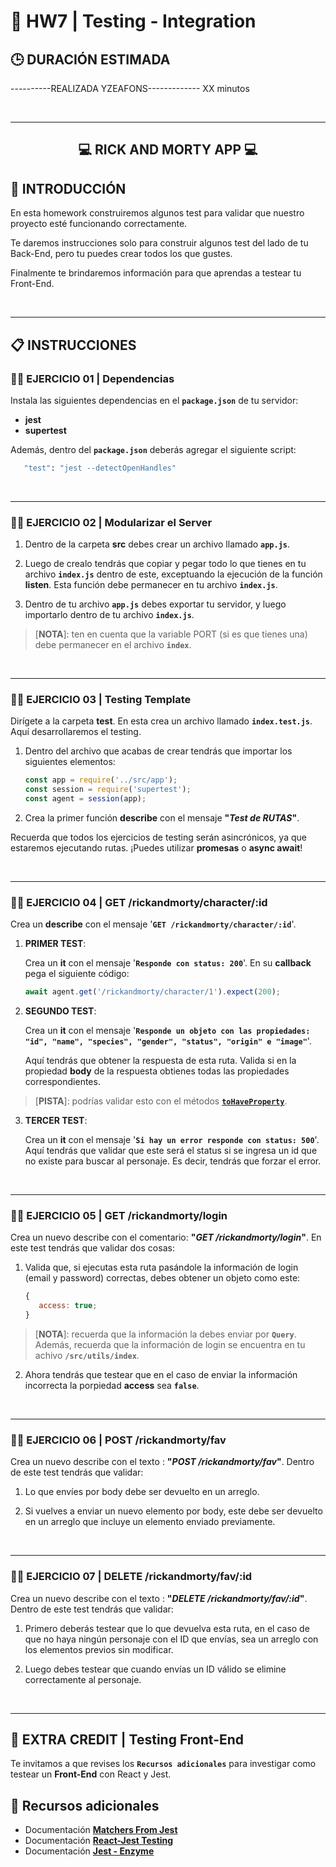 # **💪 HW7 | Testing - Integration**

## **🕒 DURACIÓN ESTIMADA**
----------REALIZADA YZEAFONS-------------
XX minutos

<br />

---

<div align="center">

## **💻 RICK AND MORTY APP 💻**

</div>

## **📝 INTRODUCCIÓN**

En esta homework construiremos algunos test para validar que nuestro proyecto esté funcionando correctamente.

Te daremos instrucciones solo para construir algunos test del lado de tu Back-End, pero tu puedes crear todos los que gustes.

Finalmente te brindaremos información para que aprendas a testear tu Front-End.

<br />

---

## **📋 INSTRUCCIONES**

### **👩‍💻 EJERCICIO 01 | Dependencias**

Instala las siguientes dependencias en el **`package.json`** de tu servidor:

-  **jest**
-  **supertest**

Además, dentro del **`package.json`** deberás agregar el siguiente script:

```bash
   "test": "jest --detectOpenHandles"
```

<br />

---

### **👩‍💻 EJERCICIO 02 | Modularizar el Server**

1. Dentro de la carpeta **src** debes crear un archivo llamado **`app.js`**.

2. Luego de crealo tendrás que copiar y pegar todo lo que tienes en tu archivo **`index.js`** dentro de este, exceptuando la ejecución de la función **listen**. Esta función debe permanecer en tu archivo **`index.js`**.

3. Dentro de tu archivo **`app.js`** debes exportar tu servidor, y luego importarlo dentro de tu archivo **`index.js`**.

> [**NOTA**]: ten en cuenta que la variable PORT (si es que tienes una) debe permanecer en el archivo **`index`**.

<br />

---

### **👩‍💻 EJERCICIO 03 | Testing Template**

Dirígete a la carpeta **test**. En esta crea un archivo llamado **`index.test.js`**. Aquí desarrollaremos el testing.

1. Dentro del archivo que acabas de crear tendrás que importar los siguientes elementos:

   ```javascript
   const app = require('../src/app');
   const session = require('supertest');
   const agent = session(app);
   ```

2. Crea la primer función **describe** con el mensaje **"_Test de RUTAS_"**.

Recuerda que todos los ejercicios de testing serán asincrónicos, ya que estaremos ejecutando rutas. ¡Puedes utilizar **promesas** o **async await**!

<br />

---

### **👩‍💻 EJERCICIO 04 | GET /rickandmorty/character/:id**

Crea un **describe** con el mensaje '**`GET /rickandmorty/character/:id`**'.

1. **PRIMER TEST**:

   Crea un **it** con el mensaje '**`Responde con status: 200`**'. En su **callback** pega el siguiente código:

   ```javascript
   await agent.get('/rickandmorty/character/1').expect(200);
   ```

2. **SEGUNDO TEST**:

   Crea un **it** con el mensaje '**`Responde un objeto con las propiedades: "id", "name", "species", "gender", "status", "origin" e "image"`**'.

   Aquí tendrás que obtener la respuesta de esta ruta. Valida si en la propiedad **body** de la respuesta obtienes todas las propiedades correspondientes.

> [**PISTA**]: podrías validar esto con el métodos [**`toHaveProperty`**](https://jestjs.io/docs/expect#tohavepropertykeypath-value).

3. **TERCER TEST**:

   Crea un **it** con el mensaje '**`Si hay un error responde con status: 500`**'. Aquí tendrás que validar que este será el status si se ingresa un id que no existe para buscar al personaje. Es decir, tendrás que forzar el error.

<br />

---

### **👩‍💻 EJERCICIO 05 | GET /rickandmorty/login**

Crea un nuevo describe con el comentario: **"_GET /rickandmorty/login_"**. En este test tendrás que validar dos cosas:

1. Valida que, si ejecutas esta ruta pasándole la información de login (email y password) correctas, debes obtener un objeto como este:

   ```js
   {
      access: true;
   }
   ```

> [**NOTA**]: recuerda que la información la debes enviar por **`Query`**. Además, recuerda que la información de login se encuentra en tu achivo **`/src/utils/index`**.

2. Ahora tendrás que testear que en el caso de enviar la información incorrecta la porpiedad **access** sea **`false`**.

<br />

---

### **👩‍💻 EJERCICIO 06 | POST /rickandmorty/fav**

Crea un nuevo describe con el texto : **"_POST /rickandmorty/fav_"**. Dentro de este test tendrás que validar:

1. Lo que envíes por body debe ser devuelto en un arreglo.

2. Si vuelves a enviar un nuevo elemento por body, este debe ser devuelto en un arreglo que incluye un elemento enviado previamente.

<br />

---

### **👩‍💻 EJERCICIO 07 | DELETE /rickandmorty/fav/:id**

Crea un nuevo describe con el texto : **"_DELETE /rickandmorty/fav/:id_"**. Dentro de este test tendrás que validar:

1. Primero deberás testear que lo que devuelva esta ruta, en el caso de que no haya ningún personaje con el ID que envías, sea un arreglo con los elementos previos sin modificar.

2. Luego debes testear que cuando envías un ID válido se elimine correctamente al personaje.

<br />

---

## **💪 EXTRA CREDIT | Testing Front-End**

Te invitamos a que revises los **`Recursos adicionales`** para investigar como testear un **Front-End** con React y Jest.

## **🔎 Recursos adicionales**

-  Documentación [**Matchers From Jest**](https://jestjs.io/docs/using-matchers)
-  Documentación [**React-Jest Testing**](https://testing-library.com/docs/react-testing-library/intro/)
-  Documentación [**Jest - Enzyme**](https://enzymejs.github.io/enzyme/docs/guides/jest.html)
